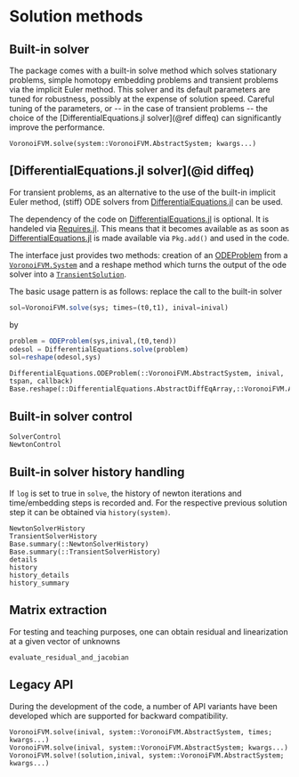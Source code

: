 # Solution methods

## Built-in solver
The package comes with a built-in solve method which solves 
stationary problems, simple homotopy embedding problems and transient problems 
via the implicit Euler method.  This solver and its default parameters are tuned for robustness,
possibly at the expense of solution speed. Careful tuning of the parameters, or -- in the case of transient problems --
the choice of the [DifferentialEquations.jl solver](@ref diffeq) can significantly improve the performance.

```@docs
VoronoiFVM.solve(system::VoronoiFVM.AbstractSystem; kwargs...)
``` 

## [DifferentialEquations.jl solver](@id diffeq)
For transient problems, as an alternative to the use of the built-in implicit Euler method, (stiff) ODE solvers from 
[DifferentialEquations.jl](https://github.com/SciML/DifferentialEquations.jl)  can be used.

The dependency of the code on  [DifferentialEquations.jl](https://github.com/SciML/DifferentialEquations.jl) is optional.
It is handeled via [Requires.jl](https://github.com/JuliaPackaging/Requires.jl). This means that it becomes available as
as soon as [DifferentialEquations.jl](https://github.com/SciML/DifferentialEquations.jl) is made available via `Pkg.add()`
and used in the code.

The interface just provides two methods: creation of an [ODEProblem](https://diffeq.sciml.ai/stable/basics/overview/#Defining-Problems) from a [`VoronoiFVM.System`](@ref) and a reshape method
which turns the output of the ode solver into a [`TransientSolution`](@ref).

The basic usage pattern is as follows: replace the call to the built-in solver
```julia
sol=VoronoiFVM.solve(sys; times=(t0,t1), inival=inival)
```
by
```julia
problem = ODEProblem(sys,inival,(t0,tend))
odesol = DifferentialEquations.solve(problem)
sol=reshape(odesol,sys)
```


```@docs
DifferentialEquations.ODEProblem(::VoronoiFVM.AbstractSystem, inival, tspan, callback)
Base.reshape(::DifferentialEquations.AbstractDiffEqArray,::VoronoiFVM.AbstractSystem)
```


## Built-in solver control
```@docs 
SolverControl
NewtonControl
```

## Built-in solver history handling
If `log` is set to true in `solve`, the history of newton iterations and  time/embedding
steps is recorded and. For the respective previous solution step it can be obtained via
`history(system)`.

```@docs
NewtonSolverHistory
TransientSolverHistory
Base.summary(::NewtonSolverHistory)
Base.summary(::TransientSolverHistory)
details
history
history_details
history_summary
```

## Matrix extraction
For testing and teaching purposes, one can obtain residual and linearization at a given vector of unknowns

```@docs
evaluate_residual_and_jacobian
````

## Legacy API
During the development of the code, a number of API variants have been developed which are supported for backward compatibility.

```@docs
VoronoiFVM.solve(inival, system::VoronoiFVM.AbstractSystem, times; kwargs...)
VoronoiFVM.solve(inival, system::VoronoiFVM.AbstractSystem; kwargs...)
VoronoiFVM.solve!(solution,inival, system::VoronoiFVM.AbstractSystem; kwargs...)
``` 
